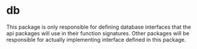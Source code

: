 # db

This package is only responsible for defining database interfaces that the api packages will use in their function signatures. Other packages will be responsible for actually implementing interface defined in this package.